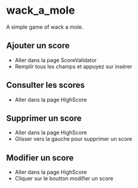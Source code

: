 # wack_a_mole

A simple game of wack a mole.

## Ajouter un score

- Aller dans la page ScoreValidator
- Remplir tous les champs et appuyez sur insérer

## Consulter les scores

- Aller dans la page HighScore


## Supprimer un score

- Aller dans la page HighScore
- Glisser vers la gauche pour supprimer un score

## Modifier un score

- Aller dans la page HighScore
- Cliquer sur le boutton modifier un score
